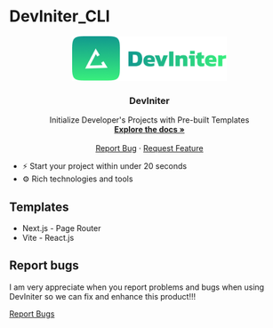# DevIniter_CLI

<div align="center">
  <a href="https://github.com/Pet3r1512/DevIniter">
    <img src="public/images/FullLogo.png" alt="Logo" width="278.7" height="80">
  </a>

<h3 align="center">DevIniter</h3>

  <p align="center">
    Initialize Developer's Projects with Pre-built Templates
    <br />
    <a href="https://deviniter.vercel.app/docs/introduction"><strong>Explore the docs »</strong></a>
    <br />
    <br />
    <a href="https://github.com/Pet3r1512/DevIniter/issues/new?labels=bug&template=bug-report---.md">Report Bug</a>
    ·
    <a href="https://github.com/Pet3r1512/DevIniter/issues/new?labels=enhancement&template=feature-request---.md">Request Feature</a>
  </p>
</div>

- ⚡ Start your project within under 20 seconds
- ⚙️ Rich technologies and tools

## Templates

- Next.js - Page Router
- Vite - React.js

## Report bugs

I am very appreciate when you report problems and bugs when using DevIniter so we can fix and enhance this product!!!

[Report Bugs](https://github.com/Pet3r1512/DevIniter/issues/new?labels=bug&template=bug-report---.md)
